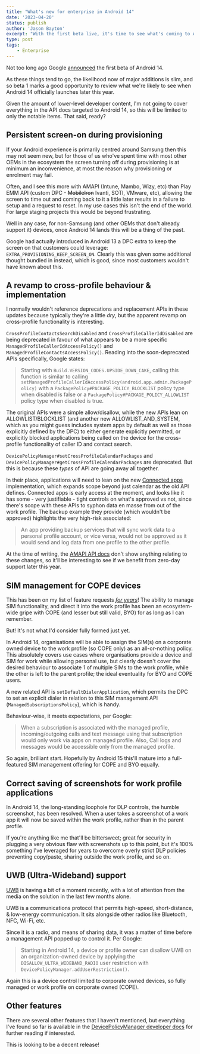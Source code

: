 ```yaml
---
title: "What's new for enterprise in Android 14"
date: '2023-04-20'
status: publish
author: 'Jason Bayton'
excerpt: "With the first beta live, it's time to see what's coming to Android 14"
type: post
tags:
    - Enterprise
---
```

Not too long ago Google [announced](https://android-developers.googleblog.com/2023/04/android-14-beta-1.html) the first beta of Android 14. 

As these things tend to go, the likelihood now of major additions is slim, and so beta 1 marks a good opportunity to review what we're likely to see when Android 14 officially launches later this year.

Given the amount of lower-level developer content, I'm not going to cover everything in the API docs targeted to Android 14, so this will be limited to only the notable items. That said, ready?

## Persistent screen-on during provisioning

If your Android experience is primarily centred around Samsung then this may not seem new, but for those of us who've spent time with most other OEMs in the ecosystem the screen turning off during provisioning is at minimum an inconvenience, at most the reason why provisioning or enrolment may fail. 

Often, and I see this more with AMAPI (Intune, Mambo, Wizy, etc) than Play EMM API (custom DPC - ~~MobileIron~~ Ivanti, SOTI, VMware, etc), allowing the screen to time out and coming back to it a little later results in a failure to setup and a request to reset. In my use cases this isn't the end of the world. For large staging projects this would be beyond frustrating. 

Well in any case, for non-Samsung (and other OEMs that don't already support it) devices, once Android 14 lands this will be a thing of the past. 

Google had actually introduced in Android 13 a DPC extra to keep the screen on that customers could leverage: `EXTRA_PROVISIONING_KEEP_SCREEN_ON`. Clearly this was given some additional thought bundled in instead, which is good, since most customers wouldn't have known about this.

## A revamp to cross-profile behaviour & implementation

I normally wouldn't reference deprecations and replacement APIs in these updates because typically they're a little _dry_, but the apparent revamp on cross-profile functionality is interesting. 

`CrossProfileContactsSearchDisabled` and `CrossProfileCallerIdDisabled` are being deprecated in favour of what appears to be a more specific `ManagedProfileCallerIdAccessPolicy()` and `ManagedProfileContactsAccessPolicy()`. Reading into the soon-deprecated APIs specifically, Google states:

> Starting with `Build.VERSION_CODES.UPSIDE_DOWN_CAKE`, calling this function is similar to calling `setManagedProfileCallerIdAccessPolicy(android.app.admin.PackagePolicy)` with a `PackagePolicy#PACKAGE_POLICY_BLOCKLIST` policy type when disabled is false or a `PackagePolicy#PACKAGE_POLICY_ALLOWLIST` policy type when disabled is true.

The original APIs were a simple allow/disallow, while the new APIs lean on ALLOWLIST/BLOCKLIST (and another new ALLOWLIST_AND_SYSTEM, which as you might guess includes system apps by default as well as those explicitly defined by the DPC) to either generate explicitly permitted, or explicitly blocked applications being called on the device for the cross-profile functionality of caller ID and contact search.

`DevicePolicyManager#setCrossProfileCalendarPackages` and `DevicePolicyManager#getCrossProfileCalendarPackages` are deprecated. But this is because these _types_ of API are going away all together. 

In their place, applications will need to lean on the new [Connected apps](https://developers.google.com/android/work/connected-apps) implementation, which expands scope beyond just calendar as the old API defines. Connected apps is early access at the moment, and looks like it has some - very justifiable - tight controls on what's approved vs not, since there's scope with these APIs to syphon data en masse from out of the work profile. The backup example they provide (which wouldn't be approved) highlights the very high-risk associated:

> An app providing backup services that will sync work data to a personal profile account, or vice versa, would not be approved as it would send and log data from one profile to the other profile.

At the time of writing, the [AMAPI API docs](https://developers.google.com/android/management/reference/rest/v1/enterprises.policies#crossprofilepolicies) don't show anything relating to these changes, so it'll be interesting to see if we benefit from zero-day support later this year.

## SIM management for COPE devices

This has been on my list of feature requests [_for years_](https://bayton.org/blog/2019/01/what-id-like-to-see-from-android-enterprise-in-2019/#work-profile-sim-management)! The ability to manage SIM functionality, and direct it into the work profile has been an ecosystem-wide gripe with COPE (and lesser but still valid, BYO) for as long as I can remember. 

But! It's not what I'd consider fully formed just yet.

In Android 14, organisations will be able to assign the SIM(s) on a corporate owned device to the work profile (so COPE only) as an all-or-nothing policy. This absolutely covers use cases where organisations provide a device and SIM for work while allowing personal use, but clearly doesn't cover the desired behaviour to associate 1 of multiple SIMs to the work profile, while the other is left to the parent profile; the ideal eventuality for BYO and COPE users. 

A new related API is `setDefaultDialerApplication`, which permits the DPC to set an explicit dialer in relation to this SIM management API (`ManagedSubscriptionsPolicy`), which is handy.

Behaviour-wise, it meets expectations, per Google: 

> When a subscription is associated with the managed profile, incoming/outgoing calls and text message using that subscription would only work via apps on managed profile. Also, Call logs and messages would be accessible only from the managed profile.

So again, brilliant start. Hopefully by Android 15 this'll mature into a full-featured SIM management offering for COPE and BYO equally.

## Correct saving of screenshots for work profile applications

In Android 14, the long-standing loophole for DLP controls, the humble screenshot, has been resolved. When a user takes a screenshot of a work app it will now be saved within the work profile, rather than in the parent profile.

If you're anything like me that'll be bittersweet; great for security in plugging a very obvious flaw with screenshots up to this point, but it's 100% something I've leveraged for years to overcome overly strict DLP policies preventing copy/paste, sharing outside the work profile, and so on. 

## UWB (Ultra-Wideband) support

[UWB](https://developer.android.com/guide/topics/connectivity/uwb) is having a bit of a moment recently, with a lot of attention from the media on the solution in the last few months alone. 

UWB is a communications protocol that permits high-speed, short-distance, & low-energy communication. It sits alongside other radios like Bluetooth, NFC, Wi-Fi, etc.  

Since it is a radio, and means of sharing data, it was a matter of time before a management API popped up to control it. Per Google:

> Starting in Android 14, a device or profile owner can disallow UWB on an organization-owned device by applying the `DISALLOW_ULTRA_WIDEBAND_RADIO` user restriction with `DevicePolicyManager.addUserRestriction()`.

Again this is a device control limited to corporate owned devices, so fully managed or work profile on corporate owned (COPE). 

## Other features

There are several other features that I haven't mentioned, but everything I've found so far is available in the [DevicePolicyManager developer docs](https://developer.android.com/reference/android/app/admin/DevicePolicyManager) for further reading if interested.

This is looking to be a decent release!

